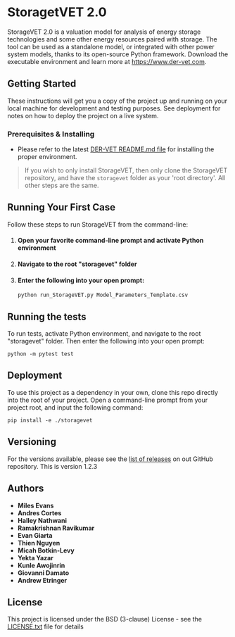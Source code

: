 # StoragetVET 2.0

StorageVET 2.0 is a valuation model for analysis of energy storage technologies and some other energy resources paired with storage. The tool can be used as a standalone model, or integrated with other power system models, thanks to its open-source Python framework. Download the executable environment and learn more at https://www.der-vet.com.

## Getting Started

These instructions will get you a copy of the project up and running on your local machine for development and testing purposes. See deployment for notes on how to deploy the project on a live system.

### Prerequisites & Installing

* Please refer to the latest [DER-VET README.md file](https://github.com/epri-dev/DER-VET/blob/master/README.md) for installing the proper environment.

>If you wish to only install StorageVET, then only clone the StorageVET repository, and have the `storagevet` folder as your 'root directory'. All other steps are the same.

## Running Your First Case
Follow these steps to run StorageVET from the command-line:

1. ####  Open your favorite command-line prompt and activate Python environment

2. ####  Navigate to the root "storagevet" folder

3. ####  Enter the following into your open prompt:

    ```
    python run_StorageVET.py Model_Parameters_Template.csv
    ```

## Running the tests

To run tests, activate Python environment, and navigate to the root "storagevet" folder. Then enter the following into your open prompt:

```
python -m pytest test
```

## Deployment

To use this project as a dependency in your own, clone this repo directly into the root of your project.
Open a command-line prompt from your project root, and input the following command:
```
pip install -e ./storagevet
```

## Versioning

For the versions available, please
see the [list of releases](https://github.com/epri-dev/StorageVET/releases) on out GitHub repository.
This is version 1.2.3

## Authors

* **Miles Evans**
* **Andres Cortes**
* **Halley Nathwani**
* **Ramakrishnan Ravikumar**
* **Evan Giarta**
* **Thien Nguyen**
* **Micah Botkin-Levy**
* **Yekta Yazar**
* **Kunle Awojinrin**
* **Giovanni Damato**
* **Andrew Etringer**

## License

This project is licensed under the BSD (3-clause) License - see the [LICENSE.txt](./LICENSE.txt) file for details

